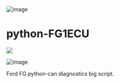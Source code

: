 ![image](https://user-images.githubusercontent.com/57064943/163714778-8598c24a-6ae2-49f6-ba4c-42de94dfa025.png)
# python-FG1ECU


 <a href="https://testerpresent.com.au/"><img src="https://img.shields.io/badge/Tester Present -Specialist Automotive Solutions-blue" /></a>    

![image](https://user-images.githubusercontent.com/57064943/163714778-8598c24a-6ae2-49f6-ba4c-42de94dfa025.png)


Ford FG python-can diagnostics big script.
